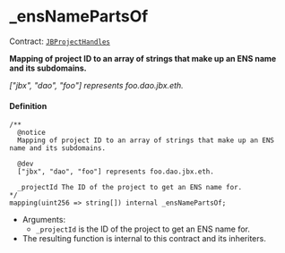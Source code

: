 # _ensNamePartsOf

Contract: [`JBProjectHandles`](/dev/api/contracts/or-utilities/jbprojecthandles/README.md)​‌

**Mapping of project ID to an array of strings that make up an ENS name and its subdomains.**

_["jbx", "dao", "foo"] represents foo.dao.jbx.eth._

#### Definition

```
/**
  @notice
  Mapping of project ID to an array of strings that make up an ENS name and its subdomains.

  @dev
  ["jbx", "dao", "foo"] represents foo.dao.jbx.eth.

  _projectId The ID of the project to get an ENS name for.
*/
mapping(uint256 => string[]) internal _ensNamePartsOf;
```

* Arguments:
  * `_projectId` is the ID of the project to get an ENS name for.
* The resulting function is internal to this contract and its inheriters.
